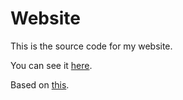 # Website

This is the source code for my website.

You can see it [here](https://thksrc.netlify.app).

Based on [this](https://github.com/gregives/twelvety).
